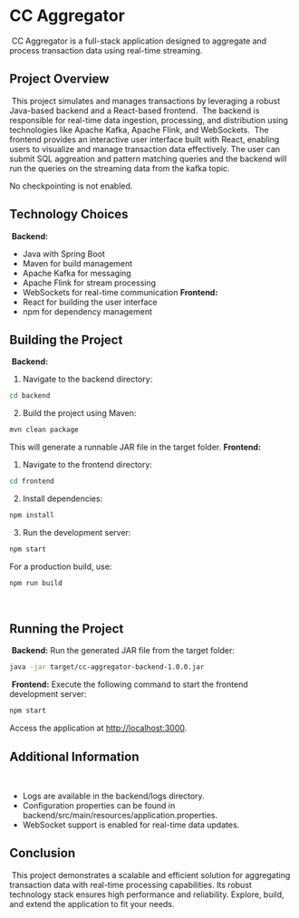 # CC Aggregator
​
CC Aggregator is a full-stack application designed to aggregate and process transaction data using real-time streaming.
​
## Project Overview
​
This project simulates and manages transactions by leveraging a robust Java-based backend and a React-based frontend.
​
The backend is responsible for real-time data ingestion, processing, and distribution using technologies like Apache Kafka, Apache Flink, and WebSockets.
​
The frontend provides an interactive user interface built with React, enabling users to visualize and manage transaction data effectively. The user can submit SQL aggreation and pattern matching queries and the backend will run the queries on the streaming data from the kafka topic. 

No checkpointing is not enabled.
​
## Technology Choices
​
**Backend:**
- Java with Spring Boot
- Maven for build management
- Apache Kafka for messaging
- Apache Flink for stream processing
- WebSockets for real-time communication
​
**Frontend:**
- React for building the user interface
- npm for dependency management
​
## Building the Project
​
**Backend:**
1. Navigate to the backend directory:
```bash
cd backend
```
2. Build the project using Maven:
```bash
mvn clean package
```
This will generate a runnable JAR file in the target folder.
​
**Frontend:**
1. Navigate to the frontend directory:
```bash
cd frontend
```
2. Install dependencies:
```bash
npm install
```
3. Run the development server:
```bash
npm start
```
For a production build, use:
```bash
npm run build
```
​
## Running the Project
​
**Backend:**
Run the generated JAR file from the target folder:
```bash
java -jar target/cc-aggregator-backend-1.0.0.jar
```
​
**Frontend:**
Execute the following command to start the frontend development server:
```bash
npm start
```
Access the application at [http://localhost:3000](http://localhost:3000).
​
## Additional Information
​
- Logs are available in the backend/logs directory.
- Configuration properties can be found in backend/src/main/resources/application.properties.
- WebSocket support is enabled for real-time data updates.
​
## Conclusion
​
This project demonstrates a scalable and efficient solution for aggregating transaction data with real-time processing capabilities.
Its robust technology stack ensures high performance and reliability.
Explore, build, and extend the application to fit your needs.
